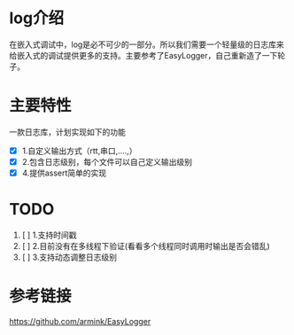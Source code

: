 # log介绍

在嵌入式调试中，log是必不可少的一部分。所以我们需要一个轻量级的日志库来给嵌入式的调试提供更多的支持。主要参考了EasyLogger，自己重新造了一下轮子。

# 主要特性

一款日志库，计划实现如下的功能

* [X] 1.自定义输出方式（rtt,串口,....,）
* [X] 2.包含日志级别，每个文件可以自己定义输出级别
* [X] 4.提供assert简单的实现

# TODO

1. [ ] 1.支持时间戳
2. [ ] 2.目前没有在多线程下验证(看看多个线程同时调用时输出是否会错乱)
3. [ ] 3.支持动态调整日志级别

# 参考链接

https://github.com/armink/EasyLogger
